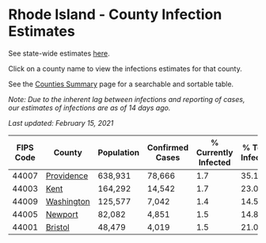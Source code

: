 # Rhode Island - County Infection Estimates

See state-wide estimates [here](/infections/us-ri).

Click on a county name to view the infections estimates for that county.

See the [Counties Summary](/infections/summary-counties) page for a searchable and sortable table.

*Note: Due to the inherent lag between infections and reporting of cases, our estimates of infections are as of 14 days ago.*

*Last updated: February 15, 2021*

|   FIPS Code |                   County |   Population |   Confirmed Cases |   % Currently Infected |   % Total Infected |
|-------------|--------------------------|--------------|-------------------|------------------------|--------------------|
|       44007 | [Providence](providence) |      638,931 |            78,666 |                    1.7 |               35.1 |
|       44003 |             [Kent](kent) |      164,292 |            14,542 |                    1.7 |               23.0 |
|       44009 | [Washington](washington) |      125,577 |             7,042 |                    1.4 |               14.5 |
|       44005 |       [Newport](newport) |       82,082 |             4,851 |                    1.5 |               14.8 |
|       44001 |       [Bristol](bristol) |       48,479 |             4,019 |                    1.5 |               21.0 |